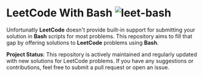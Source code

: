# LeetCode With Bash  ![leet-bash](https://github.com/HarutyunAg/leetcode-with-bash/assets/106912298/9e869ecb-359b-40a7-9d96-3ed96390e99b)

Unfortunatly __LeetCode__ doesn't provide built-in support for submitting your solution in __Bash__ scripts for most problems. This repository aims to fill that gap by offering solutions to __LeetCode__ problems using __Bash__.

__Project Status__: This repository is actively maintained and regularly updated with new solutions for LeetCode problems. If you have any suggestions or contributions, feel free to submit a pull request or open an issue.
